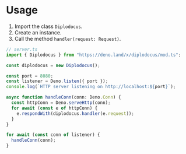 # Usage

1. Import the class `Diplodocus`.
1. Create an instance.
1. Call the method `handler(request: Request)`.

```ts
// server.ts
import { Diplodocus } from "https://deno.land/x/diplodocus/mod.ts";

const diplodocus = new Diplodocus();

const port = 8080;
const listener = Deno.listen({ port });
console.log(`HTTP server listening on http://localhost:${port}`);

async function handleConn(conn: Deno.Conn) {
  const httpConn = Deno.serveHttp(conn);
  for await (const e of httpConn) {
    e.respondWith(diplodocus.handler(e.request));
  }
}

for await (const conn of listener) {
  handleConn(conn);
}
```
